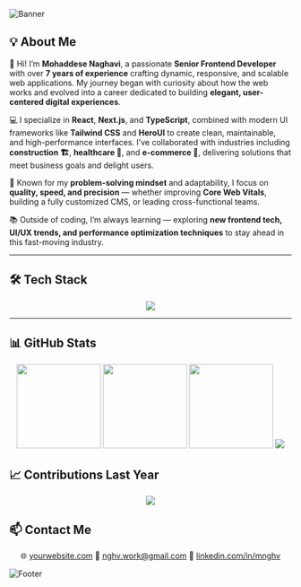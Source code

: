 
![Banner](https://capsule-render.vercel.app/api?type=waving&color=0:00b4db,100:0083b0&height=200&section=header&text=Mohds.Nghv%20|%20Senior%20Frontend%20Developer&fontColor=ffffff&fontSize=28&fontAlignY=35)

## 💡 About Me  

👋 Hi! I’m **Mohaddese Naghavi**, a passionate **Senior Frontend Developer** with over **7 years of experience** crafting dynamic, responsive, and scalable web applications. My journey began with curiosity about how the web works and evolved into a career dedicated to building **elegant, user-centered digital experiences**.  

💻 I specialize in **React**, **Next.js**, and **TypeScript**, combined with modern UI frameworks like **Tailwind CSS** and **HeroUI** to create clean, maintainable, and high-performance interfaces. I’ve collaborated with industries including **construction 🏗**, **healthcare 🏥**, and **e-commerce 🛒**, delivering solutions that meet business goals and delight users.  

🚀 Known for my **problem-solving mindset** and adaptability, I focus on **quality, speed, and precision** — whether improving **Core Web Vitals**, building a fully customized CMS, or leading cross-functional teams.  

📚 Outside of coding, I’m always learning — exploring **new frontend tech, UI/UX trends, and performance optimization techniques** to stay ahead in this fast-moving industry.  

---

## 🛠 Tech Stack  

<div align="center">
  <img src="https://skillicons.dev/icons?i=react,nextjs,typescript,tailwind,graphql,redux,figma,git,html,css,js" />
</div>  

---

## 📊 GitHub Stats  

<div align="center">


<img src="https://github-readme-stats.vercel.app/api?username=mnghv&show_icons=true&theme=tokyonight&count_private=true&hide_border=true&include_all_commits=true" height="150" />


<img src="https://github-readme-stats.vercel.app/api/top-langs/?username=mnghv&layout=compact&theme=tokyonight&langs_count=10&hide_border=true" height="150" />

<!-- Streak -->
<img src="https://streak-stats.demolab.com/?user=mnghv&theme=tokyonight&hide_border=true" height="150" />

<!-- Trophies -->
<img src="https://github-profile-trophy.vercel.app/?username=mnghv&theme=onedark&no-frame=true&no-bg=true&margin-w=15" />

</div>


## 📈 Contributions Last Year

<div align="center">
  <img src="https://github-readme-activity-graph.vercel.app/graph?username=mnghv&theme=tokyo-night&hide_border=true" />
</div>


## 📫 Contact Me  

<p align="center">
  🌐 <a href="https://yourwebsite.com" target="_blank">yourwebsite.com</a>  
  📧 <a href="mailto:nghv.work@gmail.com">nghv.work@gmail.com</a>  
  💼 <a href="https://linkedin.com/in/mnghv" target="_blank">linkedin.com/in/mnghv</a>  
</p>


![Footer](https://capsule-render.vercel.app/api?type=waving&color=0:0083b0,100:00b4db&height=120&section=footer)


<!--
### Hi there, I'm Mohaddese! 👋

🌍 Location: Istanbul, Turkey

👩‍💻 About Me:

I'm a highly skilled and versatile software engineer with a strong background in PHP, Laravel, Docker, CodeIgniter, React, GraphQL, and tRPC. 💻 With nearly six years of experience in web development and programming, I've honed my abilities to deliver robust and innovative solutions tailored to meet the unique needs of diverse projects. 🚀

My proficiency in PHP and its associated frameworks, including Laravel and CodeIgniter, has allowed me to architect and implement efficient, scalable, and secure web applications. 🌐 I'm well-versed in both front-end and back-end development, utilizing technologies such as React for dynamic user interfaces and GraphQL for efficient data querying.

One of my key strengths 🛠️ lies in containerization and deployment using Docker, ensuring seamless application portability and efficient resource management. I have a proven track record of optimizing development workflows through containerization, resulting in quicker development cycles and easier scalability. 🐳

My experience with GraphQL and tRPC 🚀 has enabled me to build high-performance APIs, providing clients with efficient and flexible data access. I thrive on challenges and have a deep passion for problem-solving, critical thinking, and a commitment to delivering exceptional results. 💡

Whether working independently or as part of a collaborative team, I bring a positive attitude, strong work ethics, and effective communication skills to the table. 🤝 I'm always eager to learn and adapt, making me capable of quickly mastering new technologies and programming languages as needed to excel in any project. 📚

I am excited to contribute my expertise to innovative projects that demand cutting-edge technologies and creative problem-solving. My goal is to leverage my skills to drive excellence in software development and deliver tangible value to my team and organization. 🌟

**LinkedIn:** [linkedin.com/in/mnghv](https://www.linkedin.com/in/mnghv)  
**Email:** [nghv.work@gmail.com](mailto:nghv.work@gmail.com)


-->
